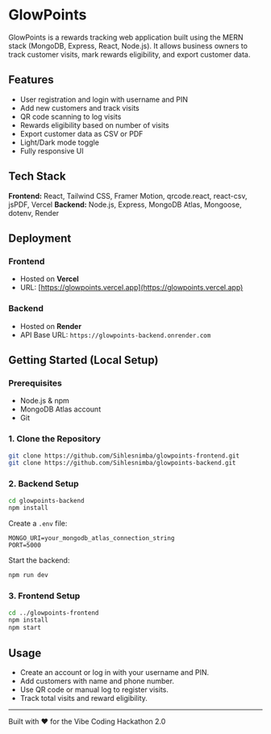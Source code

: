 # GlowPoints

GlowPoints is a rewards tracking web application built using the MERN stack (MongoDB, Express, React, Node.js). It allows business owners to track customer visits, mark rewards eligibility, and export customer data.

## Features

- User registration and login with username and PIN
- Add new customers and track visits
- QR code scanning to log visits
- Rewards eligibility based on number of visits
- Export customer data as CSV or PDF
- Light/Dark mode toggle
- Fully responsive UI

## Tech Stack

**Frontend:** React, Tailwind CSS, Framer Motion, qrcode.react, react-csv, jsPDF, Vercel
**Backend:** Node.js, Express, MongoDB Atlas, Mongoose, dotenv, Render

## Deployment

### Frontend

- Hosted on **Vercel**
- URL: [https://glowpoints.vercel.app](https://glowpoints.vercel.app)

### Backend

- Hosted on **Render**
- API Base URL: `https://glowpoints-backend.onrender.com`

## Getting Started (Local Setup)

### Prerequisites

- Node.js & npm
- MongoDB Atlas account
- Git

### 1. Clone the Repository

```bash
git clone https://github.com/Sihlesnimba/glowpoints-frontend.git
git clone https://github.com/Sihlesnimba/glowpoints-backend.git
```

### 2. Backend Setup

```bash
cd glowpoints-backend
npm install
```

Create a `.env` file:

```
MONGO_URI=your_mongodb_atlas_connection_string
PORT=5000
```

Start the backend:

```bash
npm run dev
```

### 3. Frontend Setup

```bash
cd ../glowpoints-frontend
npm install
npm start
```

## Usage

- Create an account or log in with your username and PIN.
- Add customers with name and phone number.
- Use QR code or manual log to register visits.
- Track total visits and reward eligibility.

---

Built with ❤️ for the Vibe Coding Hackathon 2.0
